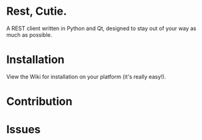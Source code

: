 # Rest, Cutie.
A REST client written in Python and Qt, designed to stay out of your way as much as possible.

# Installation
View the Wiki for installation on your platform (it's really easy!).

# Contribution

# Issues
